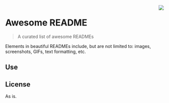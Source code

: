 <img src="icon.png" align="right" />

# Awesome README
> A curated list of awesome READMEs

Elements in beautiful READMEs include, but are not limited to: images, screenshots, GIFs, text formatting, etc.

## Use



## License

As is.

 
